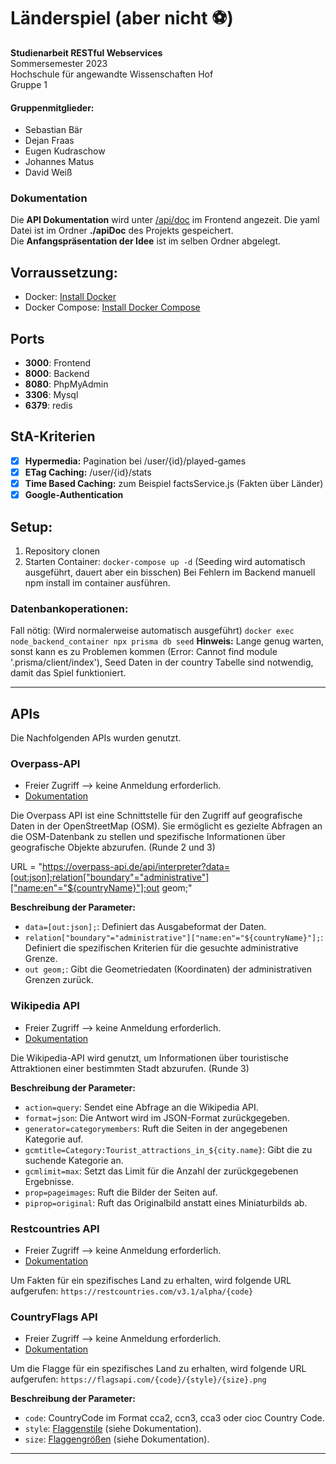 # Länderspiel (aber nicht ⚽)

**Studienarbeit RESTful Webservices<br>**
Sommersemester 2023<br>
Hochschule für angewandte Wissenschaften Hof<br>
Gruppe 1<br>

#### Gruppenmitglieder:
- Sebastian Bär
- Dejan Fraas
- Eugen Kudraschow
- Johannes Matus
- David Weiß

### Dokumentation

 Die **API Dokumentation** wird unter [/api/doc](http://localhost:3000/api/doc) im Frontend angezeit. Die yaml Datei ist im Ordner **./apiDoc** des Projekts gespeichert.<br>
Die **Anfangspräsentation der Idee** ist im selben Ordner abgelegt.

## Vorraussetzung:

- Docker: [Install Docker](https://docs.docker.com/get-docker/)
- Docker Compose: [Install Docker Compose](https://docs.docker.com/compose/install/)

## Ports

- **3000**: Frontend
- **8000**: Backend
- **8080**: PhpMyAdmin
- **3306**: Mysql
- **6379**: redis

## StA-Kriterien
- [x] **Hypermedia:** Pagination bei /user/{id}/played-games
- [x] **ETag Caching:** /user/{id}/stats
- [x] **Time Based Caching:** zum Beispiel factsService.js (Fakten über Länder)
- [x] **Google-Authentication**

## Setup:<br>
1. Repository clonen
2. Starten Container: ```docker-compose up -d``` (Seeding wird automatisch ausgeführt, dauert aber ein bisschen)
Bei Fehlern im Backend manuell npm install im container ausführen.
### Datenbankoperationen:
Fall nötig: (Wird normalerweise automatisch ausgeführt)
```docker exec node_backend_container npx prisma db seed``` **Hinweis:** Lange genug warten, sonst kann es zu Problemen kommen (Error: Cannot find module '.prisma/client/index'), Seed Daten in der country Tabelle sind notwendig, damit das Spiel funktioniert.
***

## APIs
Die Nachfolgenden APIs wurden genutzt.

### Overpass-API
- Freier Zugriff --> keine Anmeldung erforderlich.
- [Dokumentation](http://overpass-api.de/)

Die Overpass API ist eine Schnittstelle für den Zugriff auf geografische Daten in der OpenStreetMap (OSM). Sie ermöglicht es gezielte Abfragen an die OSM-Datenbank zu stellen und spezifische Informationen über geografische Objekte abzurufen. (Runde 2 und 3)

URL = "https://overpass-api.de/api/interpreter?data=[out:json];relation["boundary"="administrative"]["name:en"="${countryName}"];out geom;"

**Beschreibung der Parameter:**

- `data=[out:json];`: Definiert das Ausgabeformat der Daten.
- `relation["boundary"="administrative"]["name:en"="${countryName}"];`: Definiert die spezifischen Kriterien für die gesuchte administrative Grenze.
- `out geom;`: Gibt die Geometriedaten (Koordinaten) der administrativen Grenzen zurück.

### Wikipedia API

- Freier Zugriff --> keine Anmeldung erforderlich.
- [Dokumentation](https://www.mediawiki.org/wiki/API:Main_page)

Die Wikipedia-API wird genutzt, um Informationen über touristische Attraktionen einer bestimmten Stadt abzurufen. (Runde 3)

**Beschreibung der Parameter:**

- `action=query`: Sendet eine Abfrage an die Wikipedia API.
- `format=json`: Die Antwort wird im JSON-Format zurückgegeben.
- `generator=categorymembers`: Ruft die Seiten in der angegebenen Kategorie auf.
- `gcmtitle=Category:Tourist_attractions_in_${city.name}`: Gibt die zu suchende Kategorie an.
- `gcmlimit=max`: Setzt das Limit für die Anzahl der zurückgegebenen Ergebnisse.
- `prop=pageimages`: Ruft die Bilder der Seiten auf.
- `piprop=original`: Ruft das Originalbild anstatt eines Miniaturbilds ab.

### Restcountries API

- Freier Zugriff --> keine Anmeldung erforderlich.
- [Dokumentation](https://restcountries.com/)

Um Fakten für ein spezifisches Land zu erhalten, wird folgende URL aufgerufen: `https://restcountries.com/v3.1/alpha/{code}`

### CountryFlags API

- Freier Zugriff --> keine Anmeldung erforderlich.
- [Dokumentation](https://flagsapi.com/)

Um die Flagge für ein spezifisches Land zu erhalten, wird folgende URL aufgerufen: `https://flagsapi.com/{code}/{style}/{size}.png`

**Beschreibung der Parameter:**

- `code`: CountryCode im Format cca2, ccn3, cca3 oder cioc Country Code.
- `style`: [Flaggenstile](https://flagsapi.com/#themes) (siehe Dokumentation).
- `size`: [Flaggengrößen](https://flagsapi.com/#sizes) (siehe Dokumentation).

***
